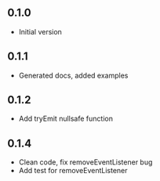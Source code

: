 ## 0.1.0

- Initial version

## 0.1.1

- Generated docs, added examples

## 0.1.2

- Add tryEmit nullsafe function

## 0.1.4

- Clean code, fix removeEventListener bug
- Add test for removeEventListener
